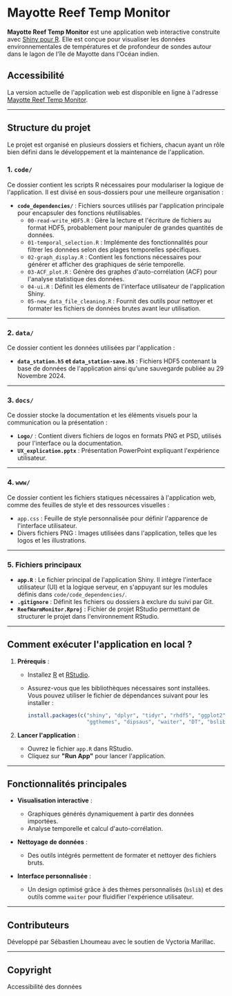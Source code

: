 # Mayotte Reef Temp Monitor

**Mayotte Reef Temp Monitor** est une application web interactive construite avec [Shiny pour R](https://shiny.rstudio.com/). Elle est conçue pour visualiser les données environnementales de températures et de profondeur de sondes autour dans le lagon de l'île de Mayotte dans l'Océan indien.

## Accessibilité
La version actuelle de l'application web est disponible en ligne à l'adresse [Mayotte Reef Temp Monitor](https://sebeyes.shinyapps.io/MayotteReefTempMonitor_V2-1-test/).

---

## Structure du projet

Le projet est organisé en plusieurs dossiers et fichiers, chacun ayant un rôle bien défini dans le développement et la maintenance de l'application.

### 1. `code/`
Ce dossier contient les scripts R nécessaires pour modulariser la logique de l'application. Il est divisé en sous-dossiers pour une meilleure organisation :
- **`code_dependencies/`** : Fichiers sources utilisés par l'application principale pour encapsuler des fonctions réutilisables.
  - `00-read-write_HDF5.R` : Gère la lecture et l'écriture de fichiers au format HDF5, probablement pour manipuler de grandes quantités de données.
  - `01-temporal_selection.R` : Implémente des fonctionnalités pour filtrer les données selon des plages temporelles spécifiques.
  - `02-graph_display.R` : Contient les fonctions nécessaires pour générer et afficher des graphiques de série temporelle.
  - `03-ACF_plot.R` : Génère des graphes d'auto-corrélation (ACF) pour l'analyse statistique des données.
  - `04-ui.R` : Définit les éléments de l'interface utilisateur de l'application Shiny.
  - `05-new_data_file_cleaning.R` : Fournit des outils pour nettoyer et formater les fichiers de données brutes avant leur utilisation.

---

### 2. `data/`
Ce dossier contient les données utilisées par l'application :
- **`data_station.h5` et `data_station-save.h5`** : Fichiers HDF5 contenant la base de données de l'application ainsi qu'une sauvegarde publiée au 29 Novembre 2024.

---

### 3. `docs/`
Ce dossier stocke la documentation et les éléments visuels pour la communication ou la présentation :
- **`Logo/`** : Contient divers fichiers de logos en formats PNG et PSD, utilisés pour l'interface ou la documentation.
- **`UX_explication.pptx`** : Présentation PowerPoint expliquant l'expérience utilisateur.

---

### 4. `www/`
Ce dossier contient les fichiers statiques nécessaires à l'application web, comme des feuilles de style et des ressources visuelles :
- `app.css` : Feuille de style personnalisée pour définir l'apparence de l'interface utilisateur.
- Divers fichiers PNG : Images utilisées dans l'application, telles que les logos et les illustrations.

---

### 5. Fichiers principaux
- **`app.R`** : Le fichier principal de l'application Shiny. Il intègre l'interface utilisateur (UI) et la logique serveur, en s'appuyant sur les modules définis dans `code/code_dependencies/`.
- **`.gitignore`** : Définit les fichiers ou dossiers à exclure du suivi par Git.
- **`ReefWarmMonitor.Rproj`** : Fichier de projet RStudio permettant de structurer le projet dans l'environnement RStudio.

---

## Comment exécuter l'application en local ?

1. **Prérequis** :
   - Installez [R](https://cran.r-project.org/) et [RStudio](https://www.rstudio.com/).
   - Assurez-vous que les bibliothèques nécessaires sont installées. Vous pouvez utiliser le fichier de dépendances suivant pour les installer :

     ```r
     install.packages(c("shiny", "dplyr", "tidyr", "rhdf5", "ggplot2", "lubridate", 
                        "ggthemes", "dipsaus", "waiter", "DT", "bslib", "shinyBS", "shinyjs"))
     ```

2. **Lancer l'application** :
   - Ouvrez le fichier `app.R` dans RStudio.
   - Cliquez sur **"Run App"** pour lancer l'application.

---

## Fonctionnalités principales

- **Visualisation interactive** :
  - Graphiques générés dynamiquement à partir des données importées.
  - Analyse temporelle et calcul d'auto-corrélation.

- **Nettoyage de données** :
  - Des outils intégrés permettent de formater et nettoyer des fichiers bruts.

- **Interface personnalisée** :
  - Un design optimisé grâce à des thèmes personnalisés (`bslib`) et des outils comme `waiter` pour fluidifier l'expérience utilisateur.

---

## Contributeurs
Développé par Sébastien Lhoumeau avec le soutien de Vyctoria Marillac.

---

## Copyright
Accessibilité des données
